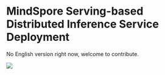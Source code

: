 ﻿# MindSpore Serving-based Distributed Inference Service Deployment

No English version right now, welcome to contribute.

<a href="https://gitee.com/mindspore/docs/blob/master/tutorials/inference/source_en/serving_distributed_example.md" target="_blank"><img src="_static/logo_source.png"></a>
